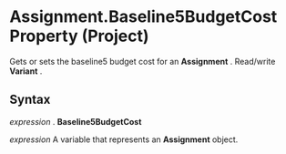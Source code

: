 
# Assignment.Baseline5BudgetCost Property (Project)

Gets or sets the baseline5 budget cost for an  **Assignment** . Read/write **Variant** .


## Syntax

 _expression_ . **Baseline5BudgetCost**

 _expression_ A variable that represents an **Assignment** object.

